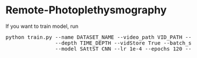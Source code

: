 # Remote-Photoplethysmography
If you want to train model, run
<pre>
python train.py --name DATASET_NAME --video_path VID_PATH --label_path LAB_PATH \
                --depth TIME_DEPTH --vidStore True --batch_size 1 \
                --model SAttST_CNN --lr 1e-4 --epochs 120 --ckpt_dir CKPT_DIR
</pre>
